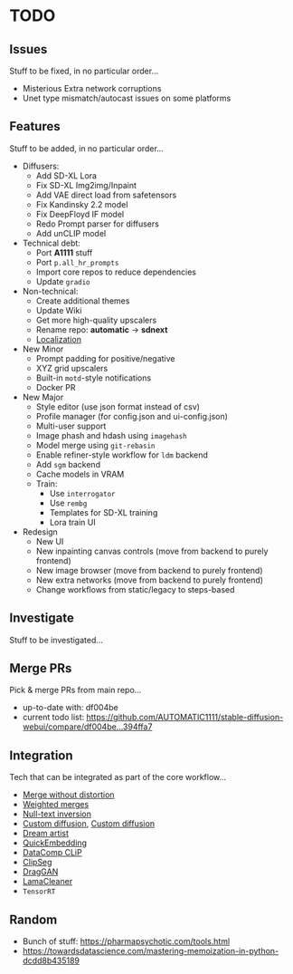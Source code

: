 # TODO

## Issues

Stuff to be fixed, in no particular order...

- Misterious Extra network corruptions
- Unet type mismatch/autocast issues on some platforms

## Features

Stuff to be added, in no particular order...

- Diffusers:
  - Add SD-XL Lora
  - Fix SD-XL Img2img/Inpaint
  - Add VAE direct load from safetensors
  - Fix Kandinsky 2.2 model
  - Fix DeepFloyd IF model
  - Redo Prompt parser for diffusers
  - Add unCLIP model
- Technical debt:
  - Port **A1111** stuff
  - Port `p.all_hr_prompts`
  - Import core repos to reduce dependencies
  - Update `gradio`
- Non-technical:
  - Create additional themes
  - Update Wiki
  - Get more high-quality upscalers
  - Rename repo: **automatic** -> **sdnext**
  - [Localization](https://app.transifex.com/signup/open-source/)
- New Minor
  - Prompt padding for positive/negative
  - XYZ grid upscalers
  - Built-in `motd`-style notifications
  - Docker PR
- New Major
  - Style editor (use json format instead of csv)
  - Profile manager (for config.json and ui-config.json)
  - Multi-user support
  - Image phash and hdash using `imagehash`
  - Model merge using `git-rebasin`
  - Enable refiner-style workflow for `ldm` backend
  - Add `sgm` backend
  - Cache models in VRAM
  - Train:
    - Use `interrogator`
    - Use `rembg`
    - Templates for SD-XL training
    - Lora train UI
- Redesign
  - New UI
  - New inpainting canvas controls (move from backend to purely frontend)
  - New image browser (move from backend to purely frontend)
  - New extra networks (move from backend to purely frontend)
  - Change workflows from static/legacy to steps-based

## Investigate

Stuff to be investigated...

## Merge PRs

Pick & merge PRs from main repo...

- up-to-date with: df004be
- current todo list: <https://github.com/AUTOMATIC1111/stable-diffusion-webui/compare/df004be...394ffa7>

## Integration

Tech that can be integrated as part of the core workflow...

- [Merge without distortion](https://github.com/ogkalu2/Merge-Stable-Diffusion-models-without-distortion)
- [Weighted merges](https://github.com/bbc-mc/sdweb-merge-block-weighted-gui/tree/master)
- [Null-text inversion](https://github.com/ouhenio/null-text-inversion-colab)
- [Custom diffusion](https://github.com/guaneec/custom-diffusion-webui), [Custom diffusion](https://www.cs.cmu.edu/~custom-diffusion/)
- [Dream artist](https://github.com/7eu7d7/DreamArtist-sd-webui-extension)
- [QuickEmbedding](https://github.com/ethansmith2000/QuickEmbedding)
- [DataComp CLiP](https://github.com/mlfoundations/open_clip/blob/main/docs/datacomp_models.md)
- [ClipSeg](https://github.com/timojl/clipseg)
- [DragGAN](https://github.com/XingangPan/DragGAN)
- [LamaCleaner]([Title](https://github.com/Sanster/lama-cleaner))
- `TensorRT`

## Random

- Bunch of stuff: <https://pharmapsychotic.com/tools.html>
- <https://towardsdatascience.com/mastering-memoization-in-python-dcdd8b435189>
